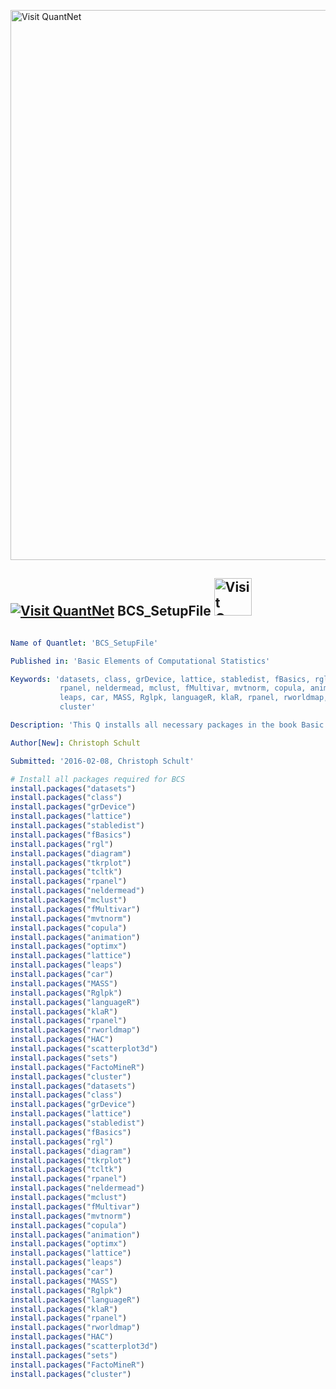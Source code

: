
[<img src="https://github.com/QuantLet/Styleguide-and-FAQ/blob/master/pictures/banner.png" width="880" alt="Visit QuantNet">](http://quantlet.de/index.php?p=info)

## [<img src="https://github.com/QuantLet/Styleguide-and-Validation-procedure/blob/master/pictures/qloqo.png" alt="Visit QuantNet">](http://quantlet.de/) **BCS_SetupFile** [<img src="https://github.com/QuantLet/Styleguide-and-Validation-procedure/blob/master/pictures/QN2.png" width="60" alt="Visit QuantNet 2.0">](http://quantlet.de/d3/ia)

```yaml

Name of Quantlet: 'BCS_SetupFile'

Published in: 'Basic Elements of Computational Statistics'

Keywords: 'datasets, class, grDevice, lattice, stabledist, fBasics, rgl, diagram, tkrplot, tcltk,
           rpanel, neldermead, mclust, fMultivar, mvtnorm, copula, animation, optimx, lattice,
           leaps, car, MASS, Rglpk, languageR, klaR, rpanel, rworldmap, HAC, scatterplot3d, sets, FactoMineR,
           cluster'

Description: 'This Q installs all necessary packages in the book Basic Computational Statistics.'

Author[New]: Christoph Schult

Submitted: '2016-02-08, Christoph Schult'
```


```r
# Install all packages required for BCS
install.packages("datasets")
install.packages("class")
install.packages("grDevice")
install.packages("lattice")
install.packages("stabledist")
install.packages("fBasics")
install.packages("rgl")
install.packages("diagram")
install.packages("tkrplot")
install.packages("tcltk")
install.packages("rpanel")
install.packages("neldermead")
install.packages("mclust")
install.packages("fMultivar")
install.packages("mvtnorm")
install.packages("copula")
install.packages("animation")
install.packages("optimx")
install.packages("lattice")
install.packages("leaps")
install.packages("car")
install.packages("MASS")
install.packages("Rglpk")
install.packages("languageR")
install.packages("klaR")
install.packages("rpanel")
install.packages("rworldmap")
install.packages("HAC")
install.packages("scatterplot3d")
install.packages("sets")
install.packages("FactoMineR")
install.packages("cluster")
install.packages("datasets")
install.packages("class")
install.packages("grDevice")
install.packages("lattice")
install.packages("stabledist")
install.packages("fBasics")
install.packages("rgl")
install.packages("diagram")
install.packages("tkrplot")
install.packages("tcltk")
install.packages("rpanel")
install.packages("neldermead")
install.packages("mclust")
install.packages("fMultivar")
install.packages("mvtnorm")
install.packages("copula")
install.packages("animation")
install.packages("optimx")
install.packages("lattice")
install.packages("leaps")
install.packages("car")
install.packages("MASS")
install.packages("Rglpk")
install.packages("languageR")
install.packages("klaR")
install.packages("rpanel")
install.packages("rworldmap")
install.packages("HAC")
install.packages("scatterplot3d")
install.packages("sets")
install.packages("FactoMineR")
install.packages("cluster")
```
